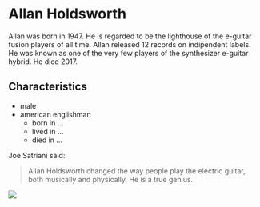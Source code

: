 # Allan Holdsworth
Allan was born in 1947. He is regarded to be the lighthouse of the e-guitar fusion players of all time.
Allan released 12 records on indipendent labels. He was known as one of the very few players of the synthesizer e-guitar hybrid.
He died 2017.

## Characteristics

* male
* american englishman
	* born in ...
	* lived in ...
	* died in ...

Joe Satriani said:
> Allan Holdsworth changed the way people play the electric guitar, 
> both musically and physically. 
> He is a true genius.

<img src="http://waytoofarout.github.io/AH.png"/>
